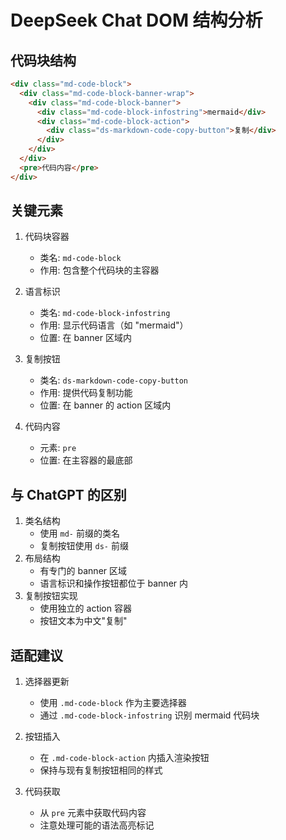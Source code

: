 # DeepSeek Chat DOM 结构分析

## 代码块结构

```html
<div class="md-code-block">
  <div class="md-code-block-banner-wrap">
    <div class="md-code-block-banner">
      <div class="md-code-block-infostring">mermaid</div>
      <div class="md-code-block-action">
        <div class="ds-markdown-code-copy-button">复制</div>
      </div>
    </div>
  </div>
  <pre>代码内容</pre>
</div>
```

## 关键元素

1. 代码块容器

   - 类名: `md-code-block`
   - 作用: 包含整个代码块的主容器

2. 语言标识

   - 类名: `md-code-block-infostring`
   - 作用: 显示代码语言（如 "mermaid"）
   - 位置: 在 banner 区域内

3. 复制按钮

   - 类名: `ds-markdown-code-copy-button`
   - 作用: 提供代码复制功能
   - 位置: 在 banner 的 action 区域内

4. 代码内容
   - 元素: `pre`
   - 位置: 在主容器的最底部

## 与 ChatGPT 的区别

1. 类名结构
   - 使用 `md-` 前缀的类名
   - 复制按钮使用 `ds-` 前缀
2. 布局结构
   - 有专门的 banner 区域
   - 语言标识和操作按钮都位于 banner 内
3. 复制按钮实现
   - 使用独立的 action 容器
   - 按钮文本为中文"复制"

## 适配建议

1. 选择器更新
   - 使用 `.md-code-block` 作为主要选择器
   - 通过 `.md-code-block-infostring` 识别 mermaid 代码块
2. 按钮插入

   - 在 `.md-code-block-action` 内插入渲染按钮
   - 保持与现有复制按钮相同的样式

3. 代码获取
   - 从 `pre` 元素中获取代码内容
   - 注意处理可能的语法高亮标记
